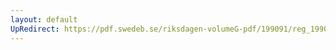 ```yaml
---
layout: default
UpRedirect: https://pdf.swedeb.se/riksdagen-volumeG-pdf/199091/reg_199091/reg_199091_1036.pdf
---
```

